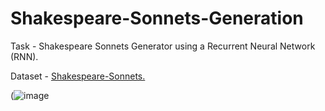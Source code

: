 # Shakespeare-Sonnets-Generation

Task - Shakespeare Sonnets Generator using a Recurrent Neural Network (RNN).

Dataset - [Shakespeare-Sonnets.](https://www.kaggle.com/datasets/blacksheep2105/shakespearean-sonnets)

(![image](https://user-images.githubusercontent.com/75988493/183303468-6acfc86d-8e37-454e-aaef-5e8623246a30.png)
